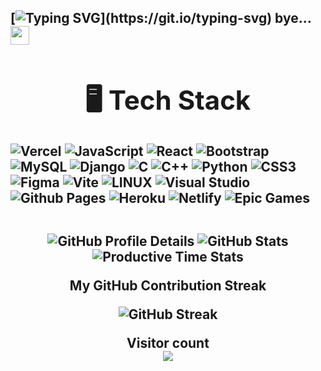 <h2 align="left">
 <abc>
  
 [![Typing SVG](https://readme-typing-svg.herokuapp.com?size=30&color=FFFFFF&lines=Hey+im+Alan+K+Anil+.+.+.+!)](https://git.io/typing-svg) bye...
 <img src="https://user-images.githubusercontent.com/42378118/110234147-e3259600-7f4e-11eb-95be-0c4047144dea.gif" width="30">


  <h1 align="center">🖥️ Tech Stack</h1>


![Vercel](https://img.shields.io/badge/vercel-%23000000.svg?style=for-the-badge&logo=vercel&logoColor=white)   ![JavaScript](https://img.shields.io/badge/javascript-%23323330.svg?style=for-the-badge&logo=javascript&logoColor=%23F7DF1E) ![React](https://img.shields.io/badge/react-%2320232a.svg?style=for-the-badge&logo=react&logoColor=%2361DAFB)  ![Bootstrap](https://img.shields.io/badge/bootstrap-%23563D7C.svg?style=for-the-badge&logo=bootstrap&logoColor=white)  ![MySQL](https://img.shields.io/badge/mysql-%2300f.svg?style=for-the-badge&logo=mysql&logoColor=white) ![Django](https://img.shields.io/badge/django-%23092E20.svg?style=for-the-badge&logo=django&logoColor=white) ![C](https://img.shields.io/badge/c-%2300599C.svg?style=for-the-badge&logo=c&logoColor=white) ![C++](https://img.shields.io/badge/c++-%2300599C.svg?style=for-the-badge&logo=c%2B%2B&logoColor=white) ![Python](https://img.shields.io/badge/python-3670A0?style=for-the-badge&logo=python&logoColor=ffdd54) ![CSS3](https://img.shields.io/badge/css3-%231572B6.svg?style=for-the-badge&logo=css3&logoColor=white)	![Figma](https://img.shields.io/badge/figma-%23F24E1E.svg?style=for-the-badge&logo=figma&logoColor=white) ![Vite](https://img.shields.io/badge/vite-%23646CFF.svg?style=for-the-badge&logo=vite&logoColor=white) ![LINUX](https://img.shields.io/badge/Linux-FCC624?style=for-the-badge&logo=linux&logoColor=black) ![Visual Studio](https://img.shields.io/badge/Visual%20Studio-5C2D91.svg?style=for-the-badge&logo=visual-studio&logoColor=white) ![Github Pages](https://img.shields.io/badge/github%20pages-121013?style=for-the-badge&logo=github&logoColor=white) ![Heroku](https://img.shields.io/badge/heroku-%23430098.svg?style=for-the-badge&logo=heroku&logoColor=white) ![Netlify](https://img.shields.io/badge/netlify-%23000000.svg?style=for-the-badge&logo=netlify&logoColor=#00C7B7) ![Epic Games](https://img.shields.io/badge/epicgames-%23313131.svg?style=for-the-badge&logo=epicgames&logoColor=white)

##


<!-- GitHub Profile Summary Cards -->
<p align="center">
  <img src="http://github-profile-summary-cards.vercel.app/api/cards/profile-details?username=Alan0602&theme=github_dark" alt="GitHub Profile Details" />
  <img src="http://github-profile-summary-cards.vercel.app/api/cards/stats?username=Alan0602&theme=github_dark" alt="GitHub Stats" />
  <img src="http://github-profile-summary-cards.vercel.app/api/cards/productive-time?username=Alan0602&theme=github_dark&utcOffset=8" alt="Productive Time Stats" />
</p>


<!-- Center the GitHub Streak -->
<p align="center">
    My GitHub Contribution Streak
</p>

<p align="center">
  <img src="https://github-readme-streak-stats.herokuapp.com/?user=Alan0602&theme=dark" alt="GitHub Streak" />
</p>



<p align="center"> 
  Visitor count<br>
  <img src="https://profile-counter.glitch.me/Alan0602/count.svg" />
</p>
 </abc>
</h2> 
</div>


